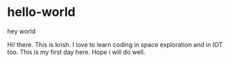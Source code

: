 # hello-world
hey world 

Hi! there. This is krish. I love to learn coding in space exploration and in IOT too.
This is my first day here. Hope i will do well.
